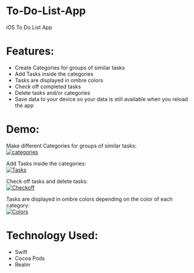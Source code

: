 # To-Do-List-App
iOS To Do List App

# Features:
- Create Categories for groups of similar tasks
- Add Tasks inside the categories
- Tasks are displayed in ombre colors
- Check off completed tasks
- Delete tasks and/or categories 
- Save data to your device so your data is still available when you reload the app

# Demo:

Make different Categories for groups of similar tasks: <br/>
<a href="https://media.giphy.com/media/QZhNvTI5rIHEfnTaIm/giphy.gif"><img src="https://media.giphy.com/media/QZhNvTI5rIHEfnTaIm/giphy.gif" title="categories"/></a>

Add Tasks inside the categories: <br/>
<a href="https://media.giphy.com/media/Pk3J2E49aDzaer7XHb/giphy.gif"><img src="https://media.giphy.com/media/Pk3J2E49aDzaer7XHb/giphy.gif" title="Tasks"/></a>

Check off tasks and delete tasks: <br/>
<a href="https://media.giphy.com/media/XcG82S6sUgs5zq1pth/giphy.gif"><img src="https://media.giphy.com/media/XcG82S6sUgs5zq1pth/giphy.gif" title="Checkoff"/></a>

Tasks are displayed in ombre colors depending on the color of each category: <br/>
<a href="https://media.giphy.com/media/hrGHEp1r1RRgreyHcM/giphy.gif"><img src="https://media.giphy.com/media/hrGHEp1r1RRgreyHcM/giphy.gif" title="Colors"/></a>

# Technology Used:
- Swift
- Cocoa Pods
- Realm
